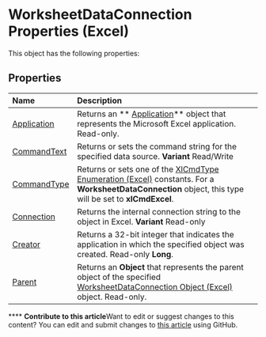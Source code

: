 
# WorksheetDataConnection Properties (Excel)
This object has the following properties:

## Properties



|**Name**|**Description**|
|:-----|:-----|
| [Application](79545289-efa9-ce0b-3268-4f73c410fb55.md)|Returns an  ** [Application](19b73597-5cf9-4f56-8227-b5211f657f6f.md)** object that represents the Microsoft Excel application. Read-only.|
| [CommandText](68bce4d3-8459-8d48-41ab-f3c32e4451d2.md)|Returns or sets the command string for the specified data source.  **Variant** Read/Write|
| [CommandType](a568d9e8-bfb7-6874-f7df-b007cf1e68f4.md)|Returns or sets one of the  [XlCmdType Enumeration (Excel)](4339b577-c29c-3c78-8433-df56c35b6633.md) constants. For a **WorksheetDataConnection** object, this type will be set to **xlCmdExcel**.|
| [Connection](63271724-6b0b-94fe-ad9d-7dd378612943.md)|Returns the internal connection string to the object in Excel.  **Variant** Read-only|
| [Creator](e5965baf-48e9-be89-5cf6-76c94736d301.md)|Returns a 32-bit integer that indicates the application in which the specified object was created. Read-only  **Long**.|
| [Parent](927da93a-e63a-7cda-24c2-c34a39eaffcb.md)|Returns an  **Object** that represents the parent object of the specified [WorksheetDataConnection Object (Excel)](05b67daa-ed68-f0f9-9228-86d6e53ef6e3.md) object. Read-only.|

****   **Contribute to this article**Want to edit or suggest changes to this content? You can edit and submit changes to  [this article](https://github.com/jhershey00/VBA_Excel_Test/OpenXMLCon/articles/c8c04091-5b0d-c9e0-3808-dcfea4ac5dc7.md) using GitHub.

